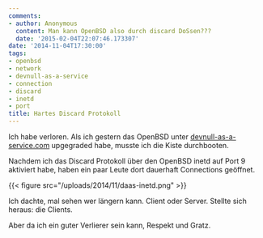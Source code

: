 ```yaml
---
comments:
- author: Anonymous
  content: Man kann OpenBSD also durch discard DoSsen???
  date: '2015-02-04T22:07:46.173307'
date: '2014-11-04T17:30:00'
tags:
- openbsd
- network
- devnull-as-a-service
- connection
- discard
- inetd
- port
title: Hartes Discard Protokoll
---
```


Ich habe verloren. Als ich gestern das OpenBSD unter
[devnull-as-a-service.com](http://devnull-as-a-service.com) upgegraded habe,
musste ich die Kiste durchbooten.

Nachdem ich das Discard Protokoll über den OpenBSD inetd auf Port 9 aktiviert
habe, haben ein paar Leute dort dauerhaft Connections geöffnet.

{{< figure src="/uploads/2014/11/daas-inetd.png" >}}

Ich dachte, mal sehen wer längern kann. Client oder Server. Stellte sich heraus:
die Clients.

Aber da ich ein guter Verlierer sein kann, Respekt und Gratz.